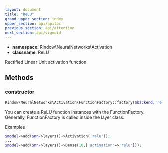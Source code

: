 ```yaml
---
layout: document
title: "ReLU"
grand_upper_section: index
upper_section: api/apitoc
previous_section: api/attention
next_section: api/sigmoid
---
```


- **namespace**: Rindow\NeuralNetworks\Activation
- **classname**: ReLU

Rectified Linear Unit activation function.

Methods
-------

### constructor
```php
Rindow\NeuralNetworks\Activation\FunctionFactory::factory($backend,'relu');
```
You can create a ReLU function instances with the FunctionFactory.
Generally, FunctionFactory is called inside the layer class.

Examples

```php
$model->add($nn->layers()->Activation('relu'));
...
$model->add($nn->layers()->Dense(10,['activation'=>'relu']));
```
